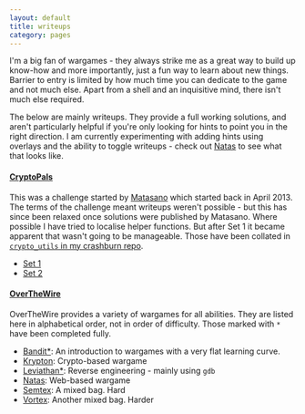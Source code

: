 ```yaml
---
layout: default
title: writeups
category: pages
---
```


I'm a big fan of wargames - they always strike me as a great way to build up know-how and more importantly, just a fun way to learn about new things. Barrier to entry is limited by how much time you can dedicate to the game and not much else. Apart from a shell and an inquisitive mind, there isn't much else required.

The below are mainly writeups. They provide a full working solutions, and aren't particularly helpful if you're only looking for hints to point you in the right direction. I am currently experimenting with adding hints using overlays and the ability to toggle writeups - check out [Natas](natas.html) to see what that looks like.

#### [CryptoPals](http://www.cryptopals.com/) ####

This was a challenge started by [Matasano](http://matasano.com/) which started back in April 2013. The terms of the challenge meant writeups weren't possible - but this has since been relaxed once solutions were published by Matasano. Where possible I have tried to localise helper functions. But after Set 1 it became apparent that wasn't going to be manageable. Those have been collated in [`crypto_utils` in my crashburn repo](https://github.com/axiomiety/crashburn/blob/master/crypto_utils.py).

   * [Set 1](cryptopals1.html)
   * [Set 2](cryptopals2.html)

#### [OverTheWire](http://www.overthewire.org/) ####

OverTheWire provides a variety of wargames for all abilities. They are listed here in alphabetical order, not in order of difficulty. Those marked with `*` have been completed fully.

   * [Bandit*](bandit.html): An introduction to wargames with a very flat learning curve.
   * [Krypton](krypton.html): Crypto-based wargame
   * [Leviathan*](leviathan.html): Reverse engineering - mainly using `gdb`
   * [Natas](natas.html): Web-based wargame
   * [Semtex](semtex.html): A mixed bag. Hard
   * [Vortex](vortex.html): Another mixed bag. Harder
